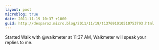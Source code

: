```yaml
---
layout: post
microblog: true
date: 2011-11-19 10:37 +1000
guid: http://desparoz.micro.blog/2011/11/19/t137691010510753793.html
---
```

Started Walk with @walkmeter at 11:37 AM, Walkmeter will speak your replies to me.
